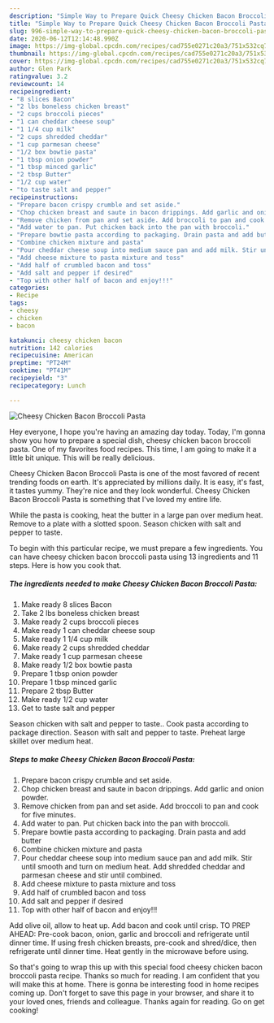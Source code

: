 ```yaml
---
description: "Simple Way to Prepare Quick Cheesy Chicken Bacon Broccoli Pasta"
title: "Simple Way to Prepare Quick Cheesy Chicken Bacon Broccoli Pasta"
slug: 996-simple-way-to-prepare-quick-cheesy-chicken-bacon-broccoli-pasta
date: 2020-06-12T12:14:48.990Z
image: https://img-global.cpcdn.com/recipes/cad755e0271c20a3/751x532cq70/cheesy-chicken-bacon-broccoli-pasta-recipe-main-photo.jpg
thumbnail: https://img-global.cpcdn.com/recipes/cad755e0271c20a3/751x532cq70/cheesy-chicken-bacon-broccoli-pasta-recipe-main-photo.jpg
cover: https://img-global.cpcdn.com/recipes/cad755e0271c20a3/751x532cq70/cheesy-chicken-bacon-broccoli-pasta-recipe-main-photo.jpg
author: Glen Park
ratingvalue: 3.2
reviewcount: 14
recipeingredient:
- "8 slices Bacon"
- "2 lbs boneless chicken breast"
- "2 cups broccoli pieces"
- "1 can cheddar cheese soup"
- "1 1/4 cup milk"
- "2 cups shredded cheddar"
- "1 cup parmesan cheese"
- "1/2 box bowtie pasta"
- "1 tbsp onion powder"
- "1 tbsp minced garlic"
- "2 tbsp Butter"
- "1/2 cup water"
- "to taste salt and pepper"
recipeinstructions:
- "Prepare bacon crispy crumble and set aside."
- "Chop chicken breast and saute in bacon drippings. Add garlic and onion powder."
- "Remove chicken from pan and set aside. Add broccoli to pan and cook for five minutes."
- "Add water to pan. Put chicken back into the pan with broccoli."
- "Prepare bowtie pasta according to packaging. Drain pasta and add butter"
- "Combine chicken mixture and pasta"
- "Pour cheddar cheese soup into medium sauce pan and add milk. Stir until smooth and turn on medium heat. Add shredded cheddar and parmesan cheese and stir until combined."
- "Add cheese mixture to pasta mixture and toss"
- "Add half of crumbled bacon and toss"
- "Add salt and pepper if desired"
- "Top with other half of bacon and enjoy!!!"
categories:
- Recipe
tags:
- cheesy
- chicken
- bacon

katakunci: cheesy chicken bacon 
nutrition: 142 calories
recipecuisine: American
preptime: "PT24M"
cooktime: "PT41M"
recipeyield: "3"
recipecategory: Lunch

---
```



![Cheesy Chicken Bacon Broccoli Pasta](https://img-global.cpcdn.com/recipes/cad755e0271c20a3/751x532cq70/cheesy-chicken-bacon-broccoli-pasta-recipe-main-photo.jpg)

Hey everyone, I hope you're having an amazing day today. Today, I'm gonna show you how to prepare a special dish, cheesy chicken bacon broccoli pasta. One of my favorites food recipes. This time, I am going to make it a little bit unique. This will be really delicious.

Cheesy Chicken Bacon Broccoli Pasta is one of the most favored of recent trending foods on earth. It's appreciated by millions daily. It is easy, it's fast, it tastes yummy. They're nice and they look wonderful. Cheesy Chicken Bacon Broccoli Pasta is something that I've loved my entire life.

While the pasta is cooking, heat the butter in a large pan over medium heat. Remove to a plate with a slotted spoon. Season chicken with salt and pepper to taste.


To begin with this particular recipe, we must prepare a few ingredients. You can have cheesy chicken bacon broccoli pasta using 13 ingredients and 11 steps. Here is how you cook that.

<!--inarticleads1-->

##### The ingredients needed to make Cheesy Chicken Bacon Broccoli Pasta:

1. Make ready 8 slices Bacon
1. Take 2 lbs boneless chicken breast
1. Make ready 2 cups broccoli pieces
1. Make ready 1 can cheddar cheese soup
1. Make ready 1 1/4 cup milk
1. Make ready 2 cups shredded cheddar
1. Make ready 1 cup parmesan cheese
1. Make ready 1/2 box bowtie pasta
1. Prepare 1 tbsp onion powder
1. Prepare 1 tbsp minced garlic
1. Prepare 2 tbsp Butter
1. Make ready 1/2 cup water
1. Get to taste salt and pepper


Season chicken with salt and pepper to taste.. Cook pasta according to package direction. Season with salt and pepper to taste. Preheat large skillet over medium heat. 

<!--inarticleads2-->

##### Steps to make Cheesy Chicken Bacon Broccoli Pasta:

1. Prepare bacon crispy crumble and set aside.
1. Chop chicken breast and saute in bacon drippings. Add garlic and onion powder.
1. Remove chicken from pan and set aside. Add broccoli to pan and cook for five minutes.
1. Add water to pan. Put chicken back into the pan with broccoli.
1. Prepare bowtie pasta according to packaging. Drain pasta and add butter
1. Combine chicken mixture and pasta
1. Pour cheddar cheese soup into medium sauce pan and add milk. Stir until smooth and turn on medium heat. Add shredded cheddar and parmesan cheese and stir until combined.
1. Add cheese mixture to pasta mixture and toss
1. Add half of crumbled bacon and toss
1. Add salt and pepper if desired
1. Top with other half of bacon and enjoy!!!


Add olive oil, allow to heat up. Add bacon and cook until crisp. TO PREP AHEAD: Pre-cook bacon, onion, garlic and broccoli and refrigerate until dinner time. If using fresh chicken breasts, pre-cook and shred/dice, then refrigerate until dinner time. Heat gently in the microwave before using. 

So that's going to wrap this up with this special food cheesy chicken bacon broccoli pasta recipe. Thanks so much for reading. I am confident that you will make this at home. There is gonna be interesting food in home recipes coming up. Don't forget to save this page in your browser, and share it to your loved ones, friends and colleague. Thanks again for reading. Go on get cooking!
